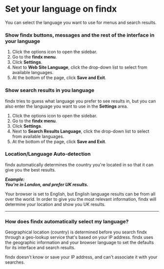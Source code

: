 # Set your language on findx  

You can select the language you want to use for menus and search results.

### Show findx buttons, messages and the rest of the interface in your language
1) Click the options icon to open the sidebar.
2) Go to the **findx menu**.  
3) Click **Settings**.  
4) Next to **Web Site Language**, click the drop-down list to select from available languages.   
5) At the bottom of the page, click **Save and Exit**.


### Show search results in you language  
findx tries to guess what language you prefer to see results in, but you can also enter the language you want to use in the **Settings** area.
1) Click the options icon to open the sidebar.
2) Go to the **findx menu**.  
3) Click **Settings**.  
4) Next to **Search Results Language**, click the drop-down list to select from available languages.   
5) At the bottom of the page, click **Save and Exit**.

### Location/Language Auto-detection

findx automatically determines the country you're located in so that it can give you the best results. 

***Example:  
You're in London, and prefer UK results.***  

Your browser is set to English, but English language results can be from all over the world. In order to give you the most relevant information, findx will determine your location and show you UK results. 

---

### How does findx automatically select my language?  
Geographical location (country) is determined before you search findx through a geo-lookup service that's based on your IP address. findx uses the geographic information and your browser language to set the defaults for its interface and search results.   

findx doesn't know or save your IP address, and can't associate it with your searches.
